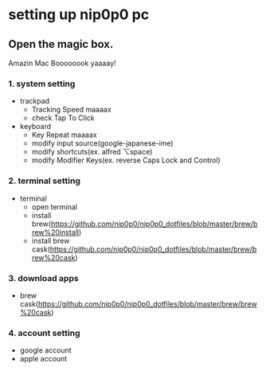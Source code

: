 # setting up nip0p0 pc

## Open the magic box.
Amazin Mac Boooooook yaaaay!

### 1. system setting
- trackpad
  - Tracking Speed maaaax
  - check Tap To Click
- keyboard
  - Key Repeat maaaax 
  - modify input source(google-japanese-ime) 
  - modify shortcuts(ex. alfred ⌥space)
  - modify Modifier Keys(ex. reverse Caps Lock and Control)

### 2. terminal setting
- terminal
  - open terminal
  - install brew(https://github.com/nip0p0/nip0p0_dotfiles/blob/master/brew/brew%20install)
  - install brew cask(https://github.com/nip0p0/nip0p0_dotfiles/blob/master/brew/brew%20cask)

### 3. download apps
- brew cask(https://github.com/nip0p0/nip0p0_dotfiles/blob/master/brew/brew%20cask)

### 4. account setting
- google account
- apple account












